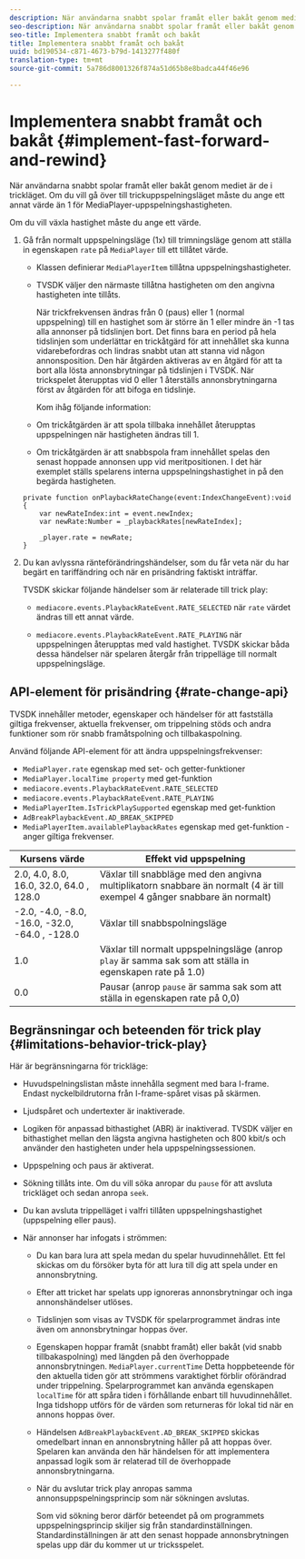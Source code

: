 ```yaml
---
description: När användarna snabbt spolar framåt eller bakåt genom mediet är de i trickläget. Om du vill gå över till trickuppspelningsläget måste du ange ett annat värde än 1 för MediaPlayer-uppspelningshastigheten.
seo-description: När användarna snabbt spolar framåt eller bakåt genom mediet är de i trickläget. Om du vill gå över till trickuppspelningsläget måste du ange ett annat värde än 1 för MediaPlayer-uppspelningshastigheten.
seo-title: Implementera snabbt framåt och bakåt
title: Implementera snabbt framåt och bakåt
uuid: bd190534-c871-4673-b79d-1413277f480f
translation-type: tm+mt
source-git-commit: 5a786d8001326f874a51d65b8e8badca44f46e96

---
```



# Implementera snabbt framåt och bakåt {#implement-fast-forward-and-rewind}

När användarna snabbt spolar framåt eller bakåt genom mediet är de i trickläget. Om du vill gå över till trickuppspelningsläget måste du ange ett annat värde än 1 för MediaPlayer-uppspelningshastigheten.

Om du vill växla hastighet måste du ange ett värde.

1. Gå från normalt uppspelningsläge (1x) till trimningsläge genom att ställa in egenskapen `rate` på `MediaPlayer` till ett tillåtet värde.

   * Klassen definierar `MediaPlayerItem` tillåtna uppspelningshastigheter.
   * TVSDK väljer den närmaste tillåtna hastigheten om den angivna hastigheten inte tillåts.

      När trickfrekvensen ändras från 0 (paus) eller 1 (normal uppspelning) till en hastighet som är större än 1 eller mindre än -1 tas alla annonser på tidslinjen bort. Det finns bara en period på hela tidslinjen som underlättar en trickåtgärd för att innehållet ska kunna vidarebefordras och lindras snabbt utan att stanna vid någon annonsposition. Den här åtgärden aktiveras av en åtgärd för att ta bort alla lösta annonsbrytningar på tidslinjen i TVSDK. När trickspelet återupptas vid 0 eller 1 återställs annonsbrytningarna först av åtgärden för att bifoga en tidslinje.

      Kom ihåg följande information:

   * Om trickåtgärden är att spola tillbaka innehållet återupptas uppspelningen när hastigheten ändras till 1.
   * Om trickåtgärden är att snabbspola fram innehållet spelas den senast hoppade annonsen upp vid meritpositionen.
   I det här exemplet ställs spelarens interna uppspelningshastighet in på den begärda hastigheten.

   ```
   private function onPlaybackRateChange(event:IndexChangeEvent):void { 
       var newRateIndex:int = event.newIndex; 
       var newRate:Number = _playbackRates[newRateIndex]; 
   
       _player.rate = newRate; 
   } 
   ```

1. Du kan avlyssna ränteförändringshändelser, som du får veta när du har begärt en tariffändring och när en prisändring faktiskt inträffar.

   TVSDK skickar följande händelser som är relaterade till trick play:

   * `mediacore.events.PlaybackRateEvent.RATE_SELECTED` när `rate` värdet ändras till ett annat värde.

   * `mediacore.events.PlaybackRateEvent.RATE_PLAYING` när uppspelningen återupptas med vald hastighet.
   TVSDK skickar båda dessa händelser när spelaren återgår från trippelläge till normalt uppspelningsläge.

## API-element för prisändring {#rate-change-api}

TVSDK innehåller metoder, egenskaper och händelser för att fastställa giltiga frekvenser, aktuella frekvenser, om trippelning stöds och andra funktioner som rör snabb framåtspolning och tillbakaspolning.

Använd följande API-element för att ändra uppspelningsfrekvenser:

* `MediaPlayer.rate` egenskap med set- och getter-funktioner
* `MediaPlayer.localTime property` med get-funktion
* `mediacore.events.PlaybackRateEvent.RATE_SELECTED`
* `mediacore.events.PlaybackRateEvent.RATE_PLAYING`
* `MediaPlayerItem.IsTrickPlaySupported` egenskap med get-funktion
* `AdBreakPlaybackEvent.AD_BREAK_SKIPPED`
* `MediaPlayerItem.availablePlaybackRates` egenskap med get-funktion - anger giltiga frekvenser.

| Kursens värde | Effekt vid uppspelning |
|---|---|
| 2.0, 4.0, 8.0, 16.0, 32.0, 64.0  , 128.0 | Växlar till snabbläge med den angivna multiplikatorn snabbare än normalt (4 är till exempel 4 gånger snabbare än normalt) |
| -2.0, -4.0, -8.0, -16.0, -32.0, -64.0  , -128.0 | Växlar till snabbspolningsläge |
| 1.0 | Växlar till normalt uppspelningsläge (anrop `play` är samma sak som att ställa in egenskapen rate på 1.0) |
| 0.0 | Pausar (anrop `pause` är samma sak som att ställa in egenskapen rate på 0,0) |

## Begränsningar och beteenden för trick play {#limitations-behavior-trick-play}

Här är begränsningarna för trickläge:

* Huvudspelningslistan måste innehålla segment med bara I-frame. Endast nyckelbildrutorna från I-frame-spåret visas på skärmen.
* Ljudspåret och undertexter är inaktiverade.
* Logiken för anpassad bithastighet (ABR) är inaktiverad. TVSDK väljer en bithastighet mellan den lägsta angivna hastigheten och 800 kbit/s och använder den hastigheten under hela uppspelningssessionen.
* Uppspelning och paus är aktiverat.
* Sökning tillåts inte. Om du vill söka anropar du `pause` för att avsluta trickläget och sedan anropa `seek`.

* Du kan avsluta trippelläget i valfri tillåten uppspelningshastighet (uppspelning eller paus).
* När annonser har infogats i strömmen:

   * Du kan bara lura att spela medan du spelar huvudinnehållet. Ett fel skickas om du försöker byta för att lura till dig att spela under en annonsbrytning.
   * Efter att tricket har spelats upp ignoreras annonsbrytningar och inga annonshändelser utlöses.
   * Tidslinjen som visas av TVSDK för spelarprogrammet ändras inte även om annonsbrytningar hoppas över.
   * Egenskapen hoppar framåt (snabbt framåt) eller bakåt (vid snabb tillbakaspolning) med längden på den överhoppade annonsbrytningen. `MediaPlayer.currentTime` Detta hoppbeteende för den aktuella tiden gör att strömmens varaktighet förblir oförändrad under trippelning. Spelarprogrammet kan använda egenskapen `localTime` för att spåra tiden i förhållande enbart till huvudinnehållet. Inga tidshopp utförs för de värden som returneras för lokal tid när en annons hoppas över.

   * Händelsen `AdBreakPlaybackEvent.AD_BREAK_SKIPPED` skickas omedelbart innan en annonsbrytning håller på att hoppas över. Spelaren kan använda den här händelsen för att implementera anpassad logik som är relaterad till de överhoppade annonsbrytningarna.
   * När du avslutar trick play anropas samma annonsuppspelningsprincip som när sökningen avslutas.

      Som vid sökning beror därför beteendet på om programmets uppspelningsprincip skiljer sig från standardinställningen. Standardinställningen är att den senast hoppade annonsbrytningen spelas upp där du kommer ut ur tricksspelet.
